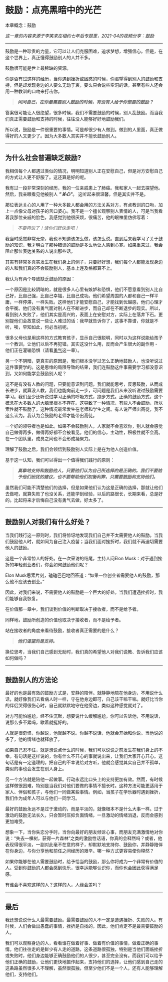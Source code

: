 # 鼓励：点亮黑暗中的光芒

本章概念：鼓励

*这一章的内容来源于李笑来在相约七年后专题里，2021-04的视频分享：鼓励*

---

鼓励是一种珍贵的力量，它可以让人们克服困难，追求梦想，增强信心。但是，在这个世界上，真正懂得鼓励别人的人并不多。

鼓励很可能是世上最稀缺的资源。

你是否有过这样的经历，当你遇到挫折或困惑的时候，你渴望得到别人的鼓励和支持，但是却发现身边的人要么无动于衷，要么只会说些空洞的话，甚至有些人还会用一种教训的口吻来打击你。

> ***问问自己，在你最需要别人鼓励的时候，有没有人给予你想要的鼓励？***

答案很可能让人很绝望，很多时候，我们不需要鼓励的时候，别人乱鼓励。而当我们真正需要鼓励和支持的时候，往往没人能够好好地鼓励我们。

所以说，鼓励是一件很重要的事情。可是却很少有人做到。做到的人里面，真正做得好的人又更少了。因为大多数人其实并不擅长鼓励别人。

---

## 为什么社会普遍缺乏鼓励?

我相信每个人都遇过类似的情况，明明知道别人正在安慰自己，但是对方安慰自己的方式让人更不舒服了。这还算是好的呢。

我有过一段非常深刻的经历，我的一位亲戚患上了肺癌。我和家人一起去探望他。然后，我亲眼看见他被别人 ***"关心"***。 这听起来很温馨，但是其实并不是。

那位表达关心的人用了一种大多数人都会用的方法关系对方，有点教训的口吻，加上一点像父母对孩子的苦口婆心。我不是一个擅长观察别人表情的人，可是当我看着我那位亲戚的脸色，我感觉到他很厌烦，很痛苦，他的眼神里仿佛写着：

> *不要再说了！请你们赶快走吧！*

我当时感觉非常无奈，我也不知道该怎么做，该怎么说。直到后来我学习了关于鼓励的知识，我才明白了那种错误的鼓励是多么地让人感到心寒。如果重来过，我会阻止那位表达关系的人说出那些话。

其实有非常多真实发生在我们身上的例子，只要好好想，我们每个人都能发现身边的人和我们真的不会鼓励别人，基本上连及格都算不上。

我认为有两个导致缺乏鼓励的原因：

一个原因是比较阴暗的，就是很多人心里有嫉妒和恐惧，他们不愿意看到别人比自己好，比自己强，比自己幸福，比自己成功。他们希望周围的人都和自己一样平庸，一样停滞，一样失败。这样他们才能安慰自己，才能找到优越感，他们心理才会平衡。他们没有勇气面对别人在不断进步，而自己却在不断退步的现实。所以，看到别人失败了，他们其实是高兴的，表面上在安慰对方，实际上在落井下石。更别提他们会故意说一些让人难过的话：我早就告诉你了，这事不靠谱，你就是不听，唉，早知如此，何必当初呢。

很多父母也是用这样的方式教育孩子，显示自己很聪明，同时以为这样说能给孩子一个教训，让他们以后不再犯错。其实这没什么用，反而会产生很大的副作用 - 他们正在灌输恐惧（请看[勇气](https://github.com/ericlee1778/writing/blob/main/chinese/%E7%AC%94%E8%AE%B0%20-%20%E7%9B%B8%E7%BA%A6%E4%B8%83%E5%B9%B4%E5%90%8E%20(%E8%A7%86%E9%A2%91%E8%AF%BE%E7%A8%8B%E6%9D%A5%E6%BA%90%E4%BA%8E%E6%9D%8E%E7%AC%91%E6%9D%A5%E8%80%81%E5%B8%88)/010.%E5%8B%87%E6%B0%94.md)这一章）。

另一个不阴暗，更真实的原因是，我们根本没学过怎么正确地鼓励人，也没听说过这件事要学的。这是思维的局限导致的结果，我们连鼓励这件事需要学习都没意识到，又如何能学会鼓励别人呢？

这不是有没有人教的问题，只要能意识到问题，我们就能思考，反思鼓励，从而成长进步，就算没人教，我们也能向前走一步，可问题是我们从来没听说过鼓励需要学习。我们至少还听说过学习正确的呼吸方式，跑步方式。正确的鼓励方式，这个概念在大多数人的大脑里根本不存在。这导致了一种情况，有些人不会鼓励，所以索性就不鼓励了。这种情况最常发生在老师和学生之间。有人说严师出高徒，我不这么认为。我认为会鼓励的老师才能带出高徒。

一个好的领导者也是如此。如果不会鼓励别人，人家就不会喜欢你，别人就会感觉自己做得再多，做得再好都不会被看见。他们的信心，主动性，积极性就不会高。在一个团队里，成员之间也不会形成凝聚力。

理解了鼓励之后，我们会领悟到鼓励别人实际上是在为他人创造价值。

基于这一认知，我们可以得出一个值得我们践行的原则：

> ***真挚地支持和鼓励他人，只要他们认为自己所选择的是正确的。我们不要给予他们纷扰的建议，也不要帮助他们权衡利弊，只需要鼓励和支持他们。***

虽然我们可能不清楚他们的选择，但是如果他们认为这是正确的选择，那就让他们去做吧，就算失败了也没关系，还能学到经验，以后的路很长，长期来看，总是好的。比起将来才后悔自己没有勇气去做，好太多了。

---

## 鼓励别人对我们有什么好处？

当我们践行这一原则时，我们将惊讶地发现我们自己并不太需要他人的鼓励。当我们鼓励他人时，就如同为自己注入疫苗；当我们面对挫折时，我们就不再迫切需要他人的鼓励。

这是一个非常惊人的好处。在一次采访的结尾，主持人问Elon Musk：对于遇到挫折的年轻创业者们，你会如何鼓励他们呢？

Elon Musk思索片刻，磕磕巴巴地回答道：“如果一位创业者需要他人的鼓励，那么他不应该去创业。”

因此，对我们来说，不需要他人的鼓励是一个巨大的好处。当我们遭遇挫折时，我们能够自我恢复。

在价值那一章中，我们谈到价值的判断取决于接收者，而不是给予者。

同样地，鼓励所创造的价值也取决于接收者，而不是给予者。

站在接收者的角度来看待鼓励，接收者真正需要的是什么？

> ***他们渴望的是支持。***

换位思考，当我们自己感到无助时，我们真的希望他人对我们说教、告诉我们应该如何做吗？

---

## 鼓励别人的方法论

最好的也是最有效的鼓励方式是，安静的陪伴。就静静地陪在他身边，不用说什么话，就好像我们去看病人时一样，守在他身边即可，自己该干嘛干嘛。就好比当你的伴侣哭得很伤心时，自己就默默地守在他旁边，类似这种感觉就对了。

对方可能怕尴尬，经不住沉默，想要说什么缓解尴尬，你可以告诉他，不用说话，说那么多不累吗，歇着就挺好的。

人就是很奇怪，你越说，他就越不说。你越不说话，他就会开始和你说。当他说的多了，他的情绪也就释放了。

如果自己忍不住，就是想说点什么的时候，我们可以说说之前发生在我们身上的不幸。有句话是这样说的，你有什么不开心的事就说出来，让我们大家开心开心。这句话是有一定道理的。把自己的不幸说给对方听，他就会感觉其实自己并不孤单，类似的事也会发生在别人身上。

另一个方法就是陪他一起做事。行动永远比口头上的支持更加有效。然而，有时候这样做很困难，特别是当我们对他们要做的事情不擅长时。这种方法可能更适用于家人、伴侣和孩子，与他们一同做某些事情。例如，当孩子在学乐器时遇到挫折，我们作为成年人可以与他们一同学习。

最好的鼓励永远不是过于激动的，而是平淡的，就像根本不是什么大事一样。过于激动的鼓励无法长久，只会暂时压抑负面情绪，一旦激动的情绪消退，反而会感到更加难受。

想象一下，当你失恋分手时，当你向最好的朋友倾诉心事，而朋友充满激情地对你说：“失去一棵树，获得一片森林”之类的激励性话语，你真的会释然吗？或者，他表现得很平淡，一副对此毫不在意的样子，却默默地支持你、鼓励你，并静静陪伴在你身边，与你分享他和前任之间经历的艰辛。哪一种方式更容易使你释然？

如果你能够在他人需要鼓励时，给予恰当的鼓励，那么你将成为一个非常有价值的人。受到你鼓励的人都会感到快乐，很幸运能够认识你，而你也会因此获得满足感。

有谁会不喜欢这样的人？这样的人，人缘会差吗？

---

## 最后

我还想说说什么人最需要鼓励。最需要鼓励的人不一定是遭遇挫折、失败的人。有时候，人们会做出愚蠢的事情，挫折是自找的，因此，他们肯定不是最需要鼓励的人。

我们可以观察身边的人，看看谁在做着好事、做着有价值的事情，做着正确的事情。他们往往走的是鲜少有人走的道路，这条道路很孤独，特别是当他们面临挫折或失败时，他们身边能够正确鼓励他们的人很少，甚至完全没有。而我们可以给予他们正确的鼓励，让他们更快地振作起来，支持他们的选择，让他们感到自己走的这条路虽然很多人不理解，虽然很孤独，但至少他们不是一个人，还有人能够理解他们，支持他们。
